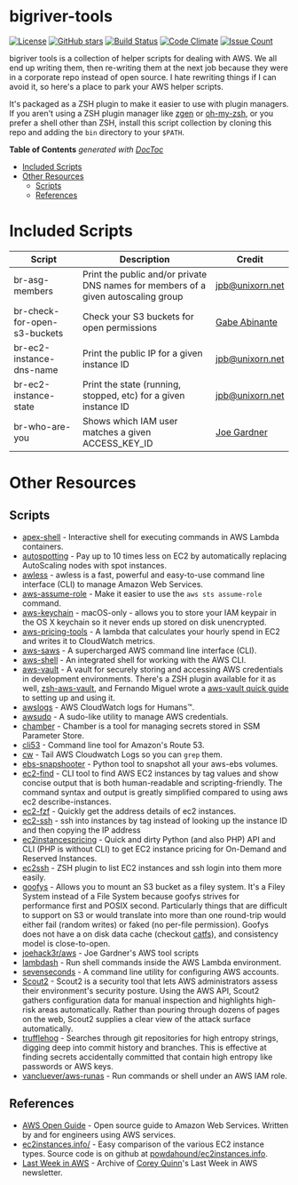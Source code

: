 
# bigriver-tools

[![License](https://img.shields.io/badge/License-Apache%202.0-blue.svg)](https://opensource.org/licenses/Apache-2.0)
[![GitHub stars](https://img.shields.io/github/stars/unixorn/bigriver-tools.svg)](https://github.com/unixorn/bigriver-tools/stargazers)
[![Build Status](https://travis-ci.org/unixorn/bigriver-tools.png)](https://travis-ci.org/unixorn/bigriver-tools)
[![Code Climate](https://codeclimate.com/github/unixorn/bigriver-tools/badges/gpa.svg)](https://codeclimate.com/github/unixorn/bigriver-tools)
[![Issue Count](https://codeclimate.com/github/unixorn/bigriver-tools/badges/issue_count.svg)](https://codeclimate.com/github/unixorn/bigriver-tools)

bigriver tools is a collection of helper scripts for dealing with AWS. We all end up writing them, then re-writing them at the next job because they were in a corporate repo instead of open source. I hate rewriting things if I can avoid it, so here's a place to park your AWS helper scripts.

It's packaged as a ZSH plugin to make it easier to use with plugin managers. If you aren't using a ZSH plugin manager like [zgen](https://github.com/tarjoilija/zgen) or [oh-my-zsh](https://github.com/robbyrussell/oh-my-zsh), or you prefer a shell other than ZSH, install this script collection by  cloning this repo and adding the `bin` directory to your `$PATH`.

<!-- START doctoc generated TOC please keep comment here to allow auto update -->
<!-- DON'T EDIT THIS SECTION, INSTEAD RE-RUN doctoc TO UPDATE -->
**Table of Contents**  *generated with [DocToc](https://github.com/thlorenz/doctoc)*

- [Included Scripts](#included-scripts)
- [Other Resources](#other-resources)
  - [Scripts](#scripts)
  - [References](#references)

<!-- END doctoc generated TOC please keep comment here to allow auto update -->

# Included Scripts

| Script | Description | Credit |
| ------ | ----------- | ------ |
| br-asg-members | Print the public and/or private DNS names for members of a given autoscaling group | jpb@unixorn.net |
| br-check-for-open-s3-buckets | Check your S3 buckets for open permissions | [Gabe Abinante](https://github.com/gabinante) |
| br-ec2-instance-dns-name | Print the public IP for a given instance ID | jpb@unixorn.net |
| br-ec2-instance-state | Print the state (running, stopped, etc) for a given instance ID | jpb@unixorn.net |
| br-who-are-you | Shows which IAM user matches a given ACCESS_KEY_ID | [Joe Gardner](https://github.com/joehack3r) |

# Other Resources

## Scripts

* [apex-shell](https://github.com/apex/apex-shell) - Interactive shell for executing commands in AWS Lambda containers.
* [autospotting](https://github.com/cristim/autospotting) - Pay up to 10 times less on EC2 by automatically replacing AutoScaling nodes with spot instances.
* [awless](https://github.com/wallix/awless) - awless is a fast, powerful and easy-to-use command line interface (CLI) to manage Amazon Web Services.
* [aws-assume-role](https://github.com/remind101/assume-role) - Make it easier to use the `aws sts assume-role` command.
* [aws-keychain](https://github.com/pda/aws-keychain) - macOS-only - allows you to store your IAM keypair in the OS X keychain so it never ends up stored on disk unencrypted.
* [aws-pricing-tools](https://github.com/ConcurrenyLabs/aws-pricing-tools) - A lambda that calculates your hourly spend in EC2 and writes it to CloudWatch metrics.
* [aws-saws](https://github.com/donnemartin/saws) - A supercharged AWS command line interface (CLI).
* [aws-shell](https://github.com/awslabs/aws-shell) - An integrated shell for working with the AWS CLI.
* [aws-vault](https://github.com/99designs/aws-vault) - A vault for securely storing and accessing AWS credentials in development environments. There's a ZSH plugin available for it as well, [zsh-aws-vault](https://github.com/blimmer/zsh-aws-vault), and Fernando Miguel wrote a [aws-vault quick guide](https://github.com/FernandoMiguel/kb/tree/master/aws-vault) to setting up and using it.
* [awslogs](https://github.com/jorgebastida/awslogs) - AWS CloudWatch logs for Humans™.
* [awsudo](https://github.com/makethunder/awsudo) - A sudo-like utility to manage AWS credentials.
* [chamber](https://github.com/segmentio/chamber) - Chamber is a tool for managing secrets stored in SSM Parameter Store.
* [cli53](https://github.com/barnybug/cli53) - Command line tool for Amazon's Route 53.
* [cw](https://github.com/lucagrulla/cw) - Tail AWS Cloudwatch Logs so you can `grep` them.
* [ebs-snapshooter](https://github.com/smileisak/ebs-snapshooter) - Python tool to snapshot all your aws-ebs volumes.
* [ec2-find](https://github.com/Findly-Inc/ec2-find) - CLI tool to find AWS EC2 instances by tag values and show concise output that is both human-readable and scripting-friendly. The command syntax and output is greatly simplified compared to using aws ec2 describe-instances.
* [ec2-fzf](https://github.com/solarnz/ec2-fzf) - Quickly get the address details of ec2 instances.
* [ec2-ssh](https://pypi.python.org/pypi/ec2-ssh) - ssh into instances by tag instead of looking up the instance ID and then copying the IP address
* [ec2instancespricing](https://github.com/erans/ec2instancespricing) - Quick and dirty Python (and also PHP) API and CLI (PHP is without CLI) to get EC2 instance pricing for On-Demand and Reserved Instances.
* [ec2ssh](https://github.com/h3poteto/zsh-ec2ssh) - ZSH plugin to list EC2 instances and ssh login into them more easily.
* [goofys](https://github.com/kahing/goofys) - Allows you to mount an S3 bucket as a filey system. It's a Filey System instead of a File System because goofys strives for performance first and POSIX second. Particularly things that are difficult to support on S3 or would translate into more than one round-trip would either fail (random writes) or faked (no per-file permission). Goofys does not have a on disk data cache (checkout [catfs](https://github.com/kahing/catfs)), and consistency model is close-to-open.
* [joehack3r/aws](https://github.com/joehack3r/aws) - Joe Gardner's AWS tool scripts
* [lambdash](https://github.com/alestic/lambdash) - Run shell commands inside the AWS Lambda environment.
* [sevenseconds](https://github.com/zalando-stups/sevenseconds) - A command line utility for configuring AWS accounts.
* [Scout2](https://github.com/nccgroup/Scout2) - Scout2 is a security tool that lets AWS administrators assess their environment's security posture. Using the AWS API, Scout2 gathers configuration data for manual inspection and highlights high-risk areas automatically. Rather than pouring through dozens of pages on the web, Scout2 supplies a clear view of the attack surface automatically.
* [trufflehog](https://github.com/dxa4481/truffleHog) - Searches through git repositories for high entropy strings, digging deep into commit history and branches. This is effective at finding secrets accidentally committed that contain high entropy like passwords or AWS keys.
* [vancluever/aws-runas](https://github.com/vancluever/aws-runas) - Run commands or shell under an AWS IAM role.

## References

* [AWS Open Guide](https://github.com/open-guides/og-aws) - Open source guide to Amazon Web Services. Written by and for engineers using AWS services.
* [ec2instances.info/](http://www.ec2instances.info/) - Easy comparison of the various EC2 instance types. Source code is on github at [powdahound/ec2instances.info](https://github.com/powdahound/ec2instances.info).
* [Last Week in AWS](https://snarkive.lastweekinaws.com/) - Archive of [Corey Quinn](https://twitter.com/quinnypig)'s Last Week in AWS newsletter.
